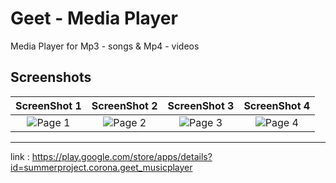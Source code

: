 # Geet - Media Player

Media Player for Mp3 - songs & Mp4 - videos
## Screenshots


ScreenShot 1           |  ScreenShot 2 |  ScreenShot 3|  ScreenShot 4
:-------------------------:|:-------------------------:|:-------------------------:|:-------------------------:
<img src="https://github.com/Shiru99/Android-Studio-Apps/blob/main/GeetMusicPlayer/playstore/two.png" width="auto" height= "auto" title="Image 1" alt="Page 1">  |  <img src="https://github.com/Shiru99/Android-Studio-Apps/blob/main/GeetMusicPlayer/playstore/three.png" width="auto" height= "auto" title="Image 2" alt="Page 2"> |  <img src="https://github.com/Shiru99/Android-Studio-Apps/blob/main/GeetMusicPlayer/playstore/four.png" width="auto" height= "auto" title="Image 3" alt="Page 3">|  <img src="https://github.com/Shiru99/Android-Studio-Apps/blob/main/GeetMusicPlayer/playstore/five.png" width="auto" height= "auto" title="Image 4" alt="Page 4">

----
link : https://play.google.com/store/apps/details?id=summerproject.corona.geet_musicplayer